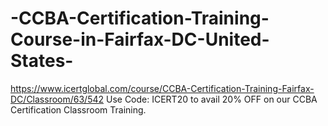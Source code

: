# -CCBA-Certification-Training-Course-in-Fairfax-DC-United-States-
https://www.icertglobal.com/course/CCBA-Certification-Training-Fairfax-DC/Classroom/63/542                  Use Code: ICERT20 to avail 20% OFF on our CCBA Certification Classroom Training.
